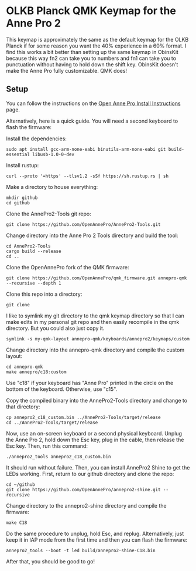 # OLKB Planck QMK Keymap for the Anne Pro 2

This keymap is approximately the same as the default keymap for the OLKB Planck
if for some reason you want the 40% experience in a 60% format. I find this
works a bit better than setting up the same keymap in ObinsKit because this
way fn2 can take you to numbers and fn1 can take you to punctuation
without having to hold down the shift key. ObinsKit doesn't make the Anne Pro
fully customizable. QMK does!

## Setup

You can follow the instructions on the [Open Anne Pro Install Instructions](https://openannepro.github.io/install/) page.

Alternatively, here is a quick guide. You will need a second keyboard to flash the firmware:

Install the dependencies:
```
sudo apt install gcc-arm-none-eabi binutils-arm-none-eabi git build-essential libusb-1.0-0-dev 
```

Install rustup:
```
curl --proto '=https' --tlsv1.2 -sSf https://sh.rustup.rs | sh
```

Make a directory to house everything:
```
mkdir github
cd github
```

Clone the AnnePro2-Tools git repo:
```
git clone https://github.com/OpenAnnePro/AnnePro2-Tools.git
```

Change directory into the Anne Pro 2 Tools directory and build the tool:
```
cd AnnePro2-Tools
cargo build --release
cd ..
```

Clone the OpenAnnePro fork of the QMK firmware:
```
git clone https://github.com/OpenAnnePro/qmk_firmware.git annepro-qmk --recursive --depth 1
```

Clone this repo into a directory:
```
git clone
```

I like to symlink my git directory to the qmk keymap directory so that I can
make edits in my personal git repo and then easily recompile in the qmk
directory. But you could also just copy it.
```
symlink -s my-qmk-layout annepro-qmk/keyboards/annepro2/keymaps/custom
```

Change directory into the annepro-qmk directory and compile the custom layout:
```
cd annepro-qmk
make annepro/c18:custom
```
Use "c18" if your keyboard has "Anne Pro" printed in the circle on the bottom of the keyboard. Otherwise, use "c15".

Copy the compiled binary into the AnnePro2-Tools directory and change to that directory:
```
cp annepro2_c18_custom.bin ../AnnePro2-Tools/target/release
cd ../AnnePro2-Tools/target/release
```

Now, use an on-screen keyboard or a second physical keyboard.
Unplug the Anne Pro 2, hold down the Esc key, plug in the cable, then release the Esc key.
Then, run this command:
```
./annepro2_tools annepro2_c18_custom.bin
```

It should run without failure. Then, you can install AnnePro2 Shine to get the LEDs working.
First, return to our github directory and clone the repo:
```
cd ~/github
git clone https://github.com/OpenAnnePro/annepro2-shine.git --recursive
```

Change directory to the annepro2-shine directory and compile the firmware:
```
make C18
```

Do the same procedure to unplug, hold Esc, and replug. Alternatively, just keep it in IAP mode from the first time and then you can flash the firmware:
```
annepro2_tools --boot -t led build/annepro2-shine-C18.bin
```

After that, you should be good to go!

